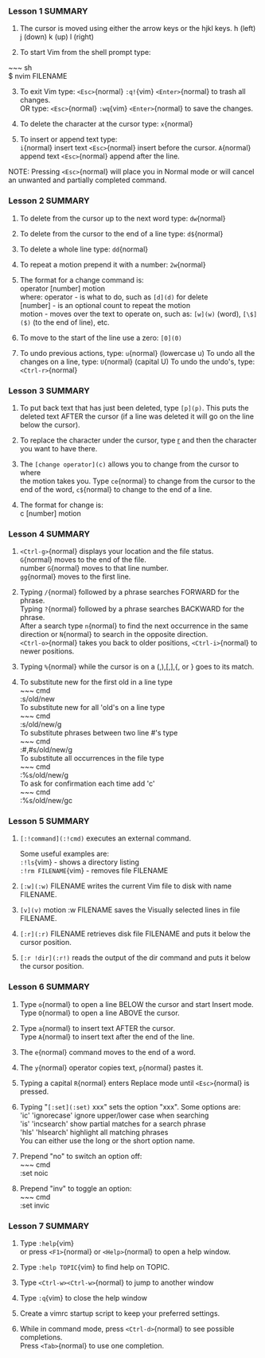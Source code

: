 ### Lesson 1 SUMMARY

1.  The cursor is moved using either the arrow keys or the hjkl keys.
    h (left) j (down) k (up) l (right)

2.  To start Vim from the shell prompt type:

\~~~ sh\
 \$ nvim FILENAME

3.  To exit Vim type: `<Esc>`{normal} `:q!`{vim} `<Enter>`{normal} to trash
    all changes.\
    OR type: `<Esc>`{normal} `:wq`{vim} `<Enter>`{normal} to save
    the changes.

4.  To delete the character at the cursor type: `x`{normal}

5.  To insert or append text type:\
    `i`{normal} insert text `<Esc>`{normal} insert before the cursor.
    `A`{normal} append text `<Esc>`{normal} append after the line.

NOTE: Pressing `<Esc>`{normal} will place you in Normal mode or will cancel
an unwanted and partially completed command.

### Lesson 2 SUMMARY

1.  To delete from the cursor up to the next word type: `dw`{normal}
2.  To delete from the cursor to the end of a line type: `d$`{normal}
3.  To delete a whole line type: `dd`{normal}
4.  To repeat a motion prepend it with a number: `2w`{normal}

5.  The format for a change command is:\
    operator [number] motion\
    where:
    operator - is what to do, such as `[d](d)` for delete\
    [number] - is an optional count to repeat the motion\
    motion - moves over the text to operate on, such as:
    `[w](w)` (word),
    `[\$]($)` (to the end of line), etc.

6.  To move to the start of the line use a zero: `[0](0)`

7.  To undo previous actions, type: `u`{normal} (lowercase u)
    To undo all the changes on a line, type: `U`{normal} (capital U)
    To undo the undo's, type: `<Ctrl-r>`{normal}

### Lesson 3 SUMMARY

1.  To put back text that has just been deleted, type `[p](p)`. This puts the
    deleted text AFTER the cursor (if a line was deleted it will go on the
    line below the cursor).

2.  To replace the character under the cursor, type [r](r) and then the
    character you want to have there.

3.  The `[change operator](c)` allows you to change from the cursor to where\
    the motion takes you. Type `ce`{normal} to change from the cursor to the
    end of the word, `c$`{normal} to change to the end of a line.

4.  The format for change is:\
    c [number] motion

### Lesson 4 SUMMARY

1.  `<Ctrl-g>`{normal} displays your location and the file status.\
    `G`{normal} moves to the end of the file.\
    number `G`{normal} moves to that line number.\
    `gg`{normal} moves to the first line.

2.  Typing `/`{normal} followed by a phrase searches FORWARD for the phrase.\
    Typing `?`{normal} followed by a phrase searches BACKWARD for the phrase.\
    After a search type `n`{normal} to find the next occurrence in the same
    direction or `N`{normal} to search in the opposite direction.\
    `<Ctrl-o>`{normal} takes you back to older positions, `<Ctrl-i>`{normal} to
    newer positions.

3.  Typing `%`{normal} while the cursor is on a (,),[,],{, or } goes to its
    match.

4.  To substitute new for the first old in a line type
    \
     \~~~ cmd\
     :s/old/new
    \
     To substitute new for all 'old's on a line type
    \
     \~~~ cmd\
     :s/old/new/g
    \
     To substitute phrases between two line #'s type
    \
     \~~~ cmd\
     :#,#s/old/new/g
    \
     To substitute all occurrences in the file type
    \
     \~~~ cmd\
     :%s/old/new/g
    \
     To ask for confirmation each time add 'c'
    \
     \~~~ cmd\
     :%s/old/new/gc

### Lesson 5 SUMMARY

1.  `[:!command](:!cmd)` executes an external command.

    Some useful examples are:\
    `:!ls`{vim} - shows a directory listing\
    `:!rm FILENAME`{vim} - removes file FILENAME

2.  `[:w](:w)` FILENAME writes the current Vim file to disk with
    name FILENAME.

3.  `[v](v)` motion :w FILENAME saves the Visually selected lines in file
    FILENAME.

4.  `[:r](:r)` FILENAME retrieves disk file FILENAME and puts it
    below the cursor position.

5.  `[:r !dir](:r!)` reads the output of the dir command and
    puts it below the cursor position.

### Lesson 6 SUMMARY

1.  Type `o`{normal} to open a line BELOW the cursor and start Insert mode.\
    Type `O`{normal} to open a line ABOVE the cursor.

2.  Type `a`{normal} to insert text AFTER the cursor.\
    Type `A`{normal} to insert text after the end of the line.

3.  The `e`{normal} command moves to the end of a word.

4.  The `y`{normal} operator copies text, `p`{normal} pastes it.

5.  Typing a capital `R`{normal} enters Replace mode until `<Esc>`{normal} is pressed.

6.  Typing "`[:set](:set)` xxx" sets the option "xxx". Some options are:\
     'ic' 'ignorecase' ignore upper/lower case when searching\
     'is' 'incsearch' show partial matches for a search phrase\
     'hls' 'hlsearch' highlight all matching phrases\
    You can either use the long or the short option name.

7.  Prepend "no" to switch an option off:\
    \~~~ cmd\
     :set noic

8.  Prepend "inv" to toggle an option:\
    \~~~ cmd\
     :set invic

### Lesson 7 SUMMARY

1.  Type `:help`{vim}\
    or press `<F1>`{normal} or `<Help>`{normal} to open a help window.

2.  Type `:help TOPIC`{vim} to find help on TOPIC.

3.  Type `<Ctrl-w><Ctrl-w>`{normal} to jump to another window

4.  Type `:q`{vim} to close the help window

5.  Create a vimrc startup script to keep your preferred settings.

6.  While in command mode, press `<Ctrl-d>`{normal} to see possible completions.\
    Press `<Tab>`{normal} to use one completion.
